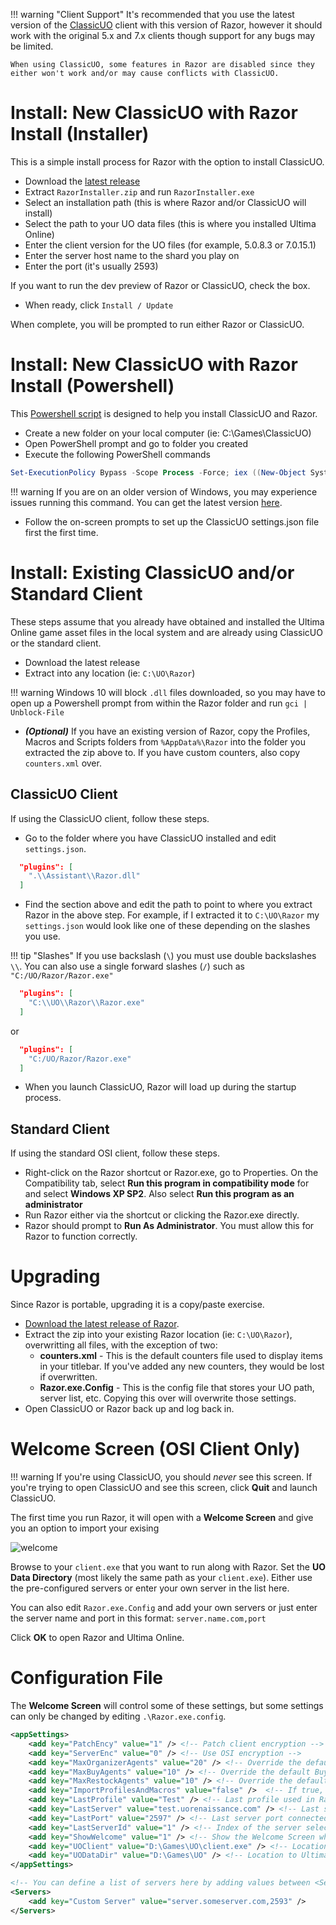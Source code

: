 !!! warning "Client Support"
    It's recommended that you use the latest version of the [ClassicUO](https://github.com/andreakarasho/ClassicUO) client with this version of Razor, however it should work with the original 5.x and 7.x clients though support for any bugs may be limited.

    When using ClassicUO, some features in Razor are disabled since they either won't work and/or may cause conflicts with ClassicUO.

# Install: New ClassicUO with Razor Install (Installer)

This is a simple install process for Razor with the option to install ClassicUO.

* Download the [latest release](https://github.com/markdwags/razor-installer/releases)
* Extract `RazorInstaller.zip` and run `RazorInstaller.exe`
* Select an installation path (this is where Razor and/or ClassicUO will install)
* Select the path to your UO data files (this is where you installed Ultima Online)
* Enter the client version for the UO files (for example, 5.0.8.3 or 7.0.15.1)
* Enter the server host name to the shard you play on
* Enter the port (it's usually 2593)

If you want to run the dev preview of Razor or ClassicUO, check the box.

* When ready, click `Install / Update`

When complete, you will be prompted to run either Razor or ClassicUO.

# Install: New ClassicUO with Razor Install (Powershell)

This [Powershell script](https://github.com/markdwags/Razor/blob/master/InstallClassicUOAndRazor-NoDefaults.ps1) is designed to help you install ClassicUO and Razor.

* Create a new folder on your local computer (ie: C:\Games\ClassicUO)
* Open PowerShell prompt and go to folder you created
* Execute the following PowerShell commands

```powershell
Set-ExecutionPolicy Bypass -Scope Process -Force; iex ((New-Object System.Net.WebClient).DownloadString('https://raw.githubusercontent.com/markdwags/Razor/master/InstallClassicUOAndRazor-NoDefaults.ps1'))
```

!!! warning
    If you are on an older version of Windows, you may experience issues running this command.  You can get the latest version [here](https://www.microsoft.com/en-us/download/details.aspx?id=54616).

* Follow the on-screen prompts to set up the ClassicUO settings.json file first the first time.

# Install: Existing ClassicUO and/or Standard Client

These steps assume that you already have obtained and installed the Ultima Online game asset files in the local system and are already using ClassicUO or the standard client.

* Download the latest release
* Extract into any location (ie: `C:\UO\Razor`)

!!! warning
    Windows 10 will block `.dll` files downloaded, so you may have to open up a Powershell prompt from within the Razor folder and run `gci | Unblock-File`

* ***(Optional)*** If you have an existing version of Razor, copy the Profiles, Macros and Scripts folders from `%AppData%\Razor` into the folder you extracted the zip above to. If you have custom counters, also copy `counters.xml` over.

## ClassicUO Client

If using the ClassicUO client, follow these steps.

* Go to the folder where you have ClassicUO installed and edit `settings.json`.

```json
  "plugins": [
    ".\\Assistant\\Razor.dll"
  ]
```

* Find the section above and edit the path to point to where you extract Razor in the above step. For example, if I extracted it to `C:\UO\Razor` my `settings.json` would look like one of these depending on the slashes you use.

!!! tip "Slashes"
    If you use backslash (`\`) you must use double backslashes `\\`.  You can also use a single forward slashes (`/`) such as `"C:/UO/Razor/Razor.exe"`

```json
  "plugins": [
    "C:\\UO\\Razor\\Razor.exe"
  ]
```

or

```json
  "plugins": [
    "C:/UO/Razor/Razor.exe"
  ]
```

* When you launch ClassicUO, Razor will load up during the startup process.

## Standard Client

If using the standard OSI client, follow these steps.

* Right-click on the Razor shortcut or Razor.exe, go to Properties. On the Compatibility tab, select **Run this program in compatibility mode** for and select **Windows XP SP2**. Also select **Run this program as an administrator**
* Run Razor either via the shortcut or clicking the Razor.exe directly.
* Razor should prompt to **Run As Administrator**. You must allow this for Razor to function correctly.

# Upgrading

Since Razor is portable, upgrading it is a copy/paste exercise.

* [Download the latest release of Razor](../download).
* Extract the zip into your existing Razor location (ie: `C:\UO\Razor`), overwritting all files, with the exception of two:
    * **counters.xml** - This is the default counters file used to display items in your titlebar. If you've added any new counters, they would be lost if overwritten.
    * **Razor.exe.Config** - This is the config file that stores your UO path, server list, etc. Copying this over will overwrite those settings.
* Open ClassicUO or Razor back up and log back in.

# Welcome Screen (OSI Client Only)

!!! warning
    If you're using ClassicUO, you should *never* see this screen. If you're trying to open ClassicUO and see this screen, click **Quit** and launch ClassicUO.

The first time you run Razor, it will open with a **Welcome Screen** and give you an option to import your exising

![welcome](../images/welcome.png)

Browse to your `client.exe` that you want to run along with Razor. Set the **UO Data Directory** (most likely the same path as your `client.exe`). Either use the pre-configured servers or enter your own server in the list here.

You can also edit `Razor.exe.Config` and add your own servers or just enter the server name and port in this format: `server.name.com,port`

Click **OK** to open Razor and Ultima Online.

# Configuration File

The **Welcome Screen** will control some of these settings, but some settings can only be changed by editing `.\Razor.exe.config`.

```xml
<appSettings>
    <add key="PatchEncy" value="1" /> <!-- Patch client encryption -->
    <add key="ServerEnc" value="0" /> <!-- Use OSI encryption -->
    <add key="MaxOrganizerAgents" value="20" /> <!-- Override the default Organizer agent count -->
    <add key="MaxBuyAgents" value="10" /> <!-- Override the default Buy agent count -->
    <add key="MaxRestockAgents" value="10" /> <!-- Override the default Restock agent count -->
    <add key="ImportProfilesAndMacros" value="false" />  <!-- If true, will import macros and profiles from %AppData%\Razor -->
    <add key="LastProfile" value="Test" /> <!-- Last profile used in Razor -->
    <add key="LastServer" value="test.uorenaissance.com" /> <!-- Last server connected to in Razor -->
    <add key="LastPort" value="2597" /> <!-- Last server port connected to in Razor -->
    <add key="LastServerId" value="1" /> <!-- Index of the server selected in the dropdown -->
    <add key="ShowWelcome" value="1" /> <!-- Show the Welcome Screen when loading Razor -->
    <add key="UOClient" value="D:\Games\UO\client.exe" /> <!-- Location to Ultima Online client -->
    <add key="UODataDir" value="D:\Games\UO" /> <!-- Location to Ultima Online data directory -->
</appSettings>

<!-- You can define a list of servers here by adding values between <Servers></Servers> -->
<Servers>
    <add key="Custom Server" value="server.someserver.com,2593" />
</Servers>
```
